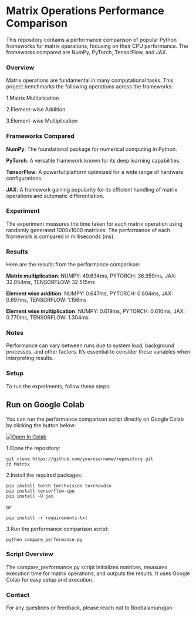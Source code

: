 # Matrix Operations Performance Comparison
This repository contains a performance comparison of popular Python frameworks for matrix operations, focusing on their CPU performance. The frameworks compared are NumPy, PyTorch, TensorFlow, and JAX.

### Overview
Matrix operations are fundamental in many computational tasks. This project benchmarks the following operations across the frameworks:

1.Matrix Multiplication

2.Element-wise Addition

3.Element-wise Multiplication


### Frameworks Compared

**NumPy**: The foundational package for numerical computing in Python.

**PyTorch**: A versatile framework known for its deep learning capabilities.

**TensorFlow**: A powerful platform optimized for a wide range of hardware configurations.

**JAX**: A framework gaining popularity for its efficient handling of matrix operations and automatic differentiation.

### Experiment

The experiment measures the time taken for each matrix operation using randomly generated 1000x1000 matrices. The performance of each framework is compared in milliseconds (ms).

### Results
Here are the results from the performance comparison:

**Matrix multiplication**: NUMPY: 49.634ms, PYTORCH: 36.959ms, JAX: 32.054ms, TENSORFLOW: 32.515ms

**Element wise addition**: NUMPY: 0.647ms, PYTORCH: 0.604ms, JAX: 0.697ms, TENSORFLOW: 1.156ms

**Element wise multiplication**: NUMPY: 0.619ms, PYTORCH: 0.610ms, JAX: 0.770ms, TENSORFLOW: 1.304ms

### Notes
Performance can vary between runs due to system load, background processes, and other factors. It’s essential to consider these variables when interpreting results.

### Setup
To run the experiments, follow these steps:

## Run on Google Colab
You can run the performance comparison script directly on Google Colab by clicking the button below:

[![Open In Colab](https://colab.research.google.com/assets/colab-badge.svg)](https://colab.research.google.com/drive/1uCCo_vAQQbDGN8TUHyaQ84S4J2tSuG5U#scrollTo=JWp3Pn-0NfI3)

1.Clone the repository:


```
git clone https://github.com/yourusername/repository.git
cd Matrix
```
2.Install the required packages:

```
pip install torch torchvision torchaudio
pip install tensorflow-cpu
pip install -U jax
```
or
```
pip install -r requirements.txt
```
3.Run the performance comparison script:

```
python compare_performance.py
```
### Script Overview
The compare_performance.py script initializes matrices, measures execution time for matrix operations, and outputs the results. It uses Google Colab for easy setup and execution.


### Contact
For any questions or feedback, please reach out to Boobalamurugan.

